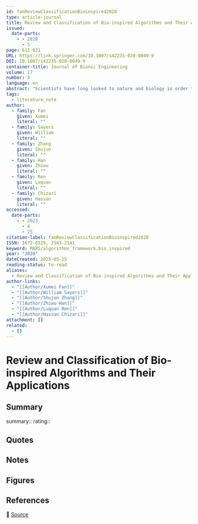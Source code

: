 ```yaml
---
id: fanReviewClassificationBioinspired2020
type: article-journal
title: Review and Classification of Bio-inspired Algorithms and Their Applications
issued:
  date-parts:
    - - 2020
      - 5
page: 611-631
URL: https://link.springer.com/10.1007/s42235-020-0049-9
DOI: 10.1007/s42235-020-0049-9
container-title: Journal of Bionic Engineering
volume: 17
number: 3
language: en
abstract: "Scientists have long looked to nature and biology in order to understand and model solutions for complex real-world problems. The study of bionics bridges the functions, biological structures and functions and organizational principles found in nature with our modern technologies, numerous mathematical and metaheuristic algorithms have been developed along with the knowledge transferring process from the life forms to the human technologies. Output of bionics study includes not only physical products, but also various optimization computation methods that can be applied in different areas. Related algorithms can broadly be divided into four groups: (1)evolutionary based bio-inspired algorithms, (2) swarm intelligencebased bioinspired algorithms, (3) ecology-based bio-inspired algorithms and (4) multi-objective bioinspired algorithms. Bio-inspired algorithms such as neural network, ant colony algorithms, particle swarm optimization and others have been applied in almost every area of science, engineering and business management with a dramatic increase of number of relevant publications. This paper provides a systematic, pragmatic and comprehensive review of the latest developments in Evolutionary based Bio-Inspired Algorithms, Swarm Intelligence based Bio-Inspired Algorithms, Ecology based Bio-Inspired Algorithms and Multi-objective Bio-Inspired Algorithms."
tags:
  - literature_note
author:
  - family: Fan
    given: Xumei
    literal: ""
  - family: Sayers
    given: William
    literal: ""
  - family: Zhang
    given: Shujun
    literal: ""
  - family: Han
    given: Zhiwu
    literal: ""
  - family: Ren
    given: Luquan
    literal: ""
  - family: Chizari
    given: Hassan
    literal: ""
accessed:
  date-parts:
    - - 2023
      - 4
      - 25
citation-label: fanReviewClassificationBioinspired2020
ISSN: 1672-6529, 2543-2141
keyword: MARS/algorithms_framework,bio_inspired
year: "2020"
dateCreated: 2025-05-25
reading-status: to-read
aliases:
  - Review and Classification of Bio-inspired Algorithms and Their Applications
author-links:
  - "[[Author/Xumei Fan]]"
  - "[[Author/William Sayers]]"
  - "[[Author/Shujun Zhang]]"
  - "[[Author/Zhiwu Han]]"
  - "[[Author/Luquan Ren]]"
  - "[[Author/Hassan Chizari]]"
attachment: []
related:
  - []
---
```


# Review and Classification of Bio-inspired Algorithms and Their Applications

## Summary
summary::
rating::

## Quotes

## Notes

## Figures

## References

🔗 [Source](https://link.springer.com/10.1007/s42235-020-0049-9)

